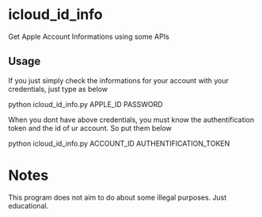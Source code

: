 # icloud_id_info
Get Apple Account Informations using some APIs

## Usage

If you just simply check the informations for your account with your credentials, just type as below

python icloud_id_info.py APPLE_ID PASSWORD

When you dont have above credentials, you must know the authentification token and the id of ur account. So put them below

python icloud_id_info.py ACCOUNT_ID AUTHENTIFICATION_TOKEN

# Notes
This program does not aim to do about some illegal purposes. Just educational.